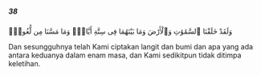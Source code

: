 ##### 38

<span class="ayah">وَلَقَدْ خَلَقْنَا ٱلسَّمَٰوَٰتِ وَٱلْأَرْضَ وَمَا بَيْنَهُمَا فِى سِتَّةِ أَيَّامٍۢ وَمَا مَسَّنَا مِن لُّغُوبٍۢ</span>

<span class="ayah_translation">Dan sesungguhnya telah Kami ciptakan langit dan bumi dan apa yang ada antara keduanya dalam enam masa, dan Kami sedikitpun tidak ditimpa keletihan.</span>
